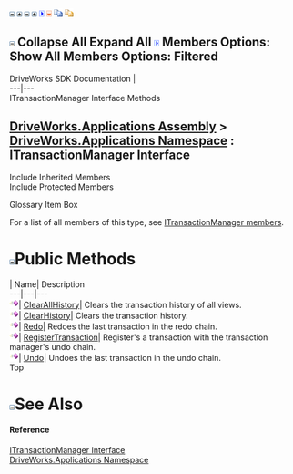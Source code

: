 ![](dotnetimages/collapse.gif) ![](dotnetimages/expand.gif) ![](dotnetimages/collapse.gif) ![](dotnetimages/expand.gif) ![](dotnetimages/drpdown.gif) ![](dotnetimages/drpdown_orange.gif) ![](dotnetimages/copycode.gif) ![](dotnetimages/copycodeHighlight.gif)

![](dotnetimages/collapse.gif) Collapse All Expand All ![](dotnetimages/drpdown.gif) Members Options: Show All  Members Options: Filtered   
---  
DriveWorks SDK Documentation  |   
---|---  
ITransactionManager Interface Methods   
  
[DriveWorks.Applications Assembly](topic13.md) > [DriveWorks.Applications Namespace](topic16.md) : ITransactionManager Interface  
---  
  
Include Inherited Members    
Include Protected Members    


Glossary Item Box

For a list of all members of this type, see [ITransactionManager members](topic503.md).

# ![](dotnetimages/collapse.gif)Public Methods

| Name| Description  
---|---|---  
![ Method](dotnetimages/Method.gif)| [ClearAllHistory](topic507.md)| Clears the transaction history of all views.   
![ Method](dotnetimages/Method.gif)| [ClearHistory](topic508.md)| Clears the transaction history.   
![ Method](dotnetimages/Method.gif)| [Redo](topic509.md)| Redoes the last transaction in the redo chain.   
![ Method](dotnetimages/Method.gif)| [RegisterTransaction](topic510.md)| Register's a transaction with the transaction manager's undo chain.   
![ Method](dotnetimages/Method.gif)| [Undo](topic511.md)| Undoes the last transaction in the undo chain.   
Top

# ![](dotnetimages/collapse.gif)See Also

#### Reference

[ITransactionManager Interface](topic502.md)   
[DriveWorks.Applications Namespace](topic16.md)


